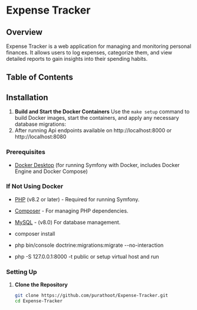 # Expense Tracker

## Overview

Expense Tracker is a web application for managing and monitoring personal finances. It allows users to log expenses, categorize them, and view detailed reports to gain insights into their spending habits.

## Table of Contents


## Installation

1.  **Build and Start the Docker Containers**
    Use the `make setup` command to build Docker images, start the containers, and apply any necessary database migrations:
2. After running Api endpoints available on http://localhost:8000 or http://localhost:8080


### Prerequisites

- [Docker Desktop](https://www.docker.com/products/docker-desktop) (for running Symfony with Docker, includes Docker Engine and Docker Compose)

### If Not Using Docker

- [PHP](https://www.php.net/) (v8.2 or later) - Required for running Symfony.
- [Composer](https://getcomposer.org/) - For managing PHP dependencies.
- [MySQL](https://www.mysql.com/) - (v8.0) For database management.

- composer install
- php bin/console doctrine:migrations:migrate --no-interaction
- php -S 127.0.0.1:8000 -t public   or setup virtual host and run


### Setting Up 

1. **Clone the Repository**

   ```bash
   git clone https://github.com/purathoot/Expense-Tracker.git
   cd Expense-Tracker
